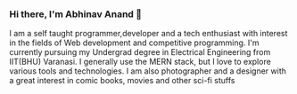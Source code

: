 ### Hi there, I'm Abhinav Anand 👋

I am a self taught programmer,developer and a tech enthusiast with interest in the fields of Web development and competitive programming. I'm currently pursuing my Undergrad degree in Electrical Engineering from IIT(BHU) Varanasi. 
I generally use the MERN stack, but I love to explore various tools and technologies.
I am also photographer and a designer with a great interest in comic books, movies and other sci-fi stuffs

